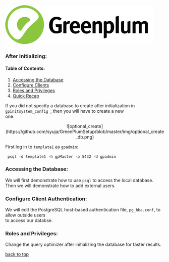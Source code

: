 ![Greenplum](https://github.com/syuja/GreenPlumSetup/blob/master/img/greenplum-logo.png)  
---
<a id='top'></a>
### After Initializing:  
#### Table of Contents:  
  1. [Accessing the Database](#access)    
  2. [Configure Clients](#clients)  
  3. [Roles and Privileges](#roles)
  4. [Quick Recap](Installation_Recap.md)

If you did not specify a database to create after initialization in `gpinitsystem_config `, then you will have to create a new  
one.

 <p align = 'center'>![optional_create](https://github.com/syuja/GreenPlumSetup/blob/master/img/optional_create_db.png)</p>  
 
First log in to `template1` as `gpadmin`:  

     psql -d template1 -h gpMaster -p 5432 -U gpadmin  
  
 
<a id ='access'></a>
### Accessing the Database:  
We will first demonstrate how to use `psql` to access the local database.  
Then we will demonstrate how to add external users.  

<a id='clients'></a>  
### Configure Client Authentication:   
We will edit the PostgreSQL host-based authentication file, `pg_hba.conf`, to allow outside users  
to access our databse.  


<a id='roles'></a>
### Roles and Privileges:  


Change the query optimizer after initializing the database for faster results.  

[back to top](#top)
